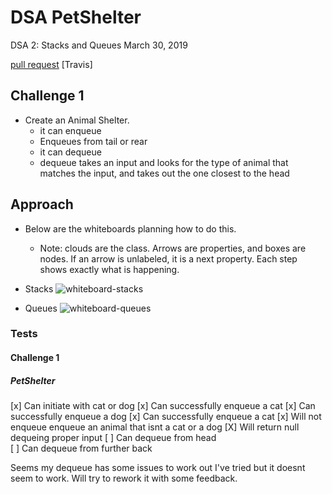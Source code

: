 # DSA PetShelter
DSA 2: Stacks and Queues
March 30, 2019

[pull request](https://github.com/abferris/data-structures-and-algorithms/pull/37)
[Travis]
## Challenge 1


* Create an Animal Shelter.
  * it can enqueue
  * Enqueues from tail or rear
  * it can dequeue
  * dequeue takes an input and looks for the type of animal that matches the input, and takes out the one closest to the head


## Approach 
* Below are the whiteboards planning how to do this.
  * Note: clouds are the class. Arrows are properties, and boxes are nodes. If an arrow is unlabeled, it is a next property. Each step shows exactly what is happening.
* Stacks
![whiteboard-stacks](./assets/stacks.jpg)

* Queues
![whiteboard-queues](./assets/queues.jpg)



### Tests
#### Challenge 1  
##### PetShelter
[x] Can initiate with cat or dog
[x] Can successfully enqueue a cat 
[x] Can successfully enqueue a dog
[x] Can successfully enqueue a cat 
[x] Will not enqueue enqueue an animal that isnt a cat or a dog
[X] Will return null dequeing proper input 
[ ] Can dequeue from head  
[ ] Can dequeue from further back

Seems my dequeue has some issues to work out I've tried but it doesnt seem to work. Will try to rework it with some feedback.


